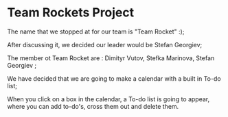 # Team Rockets Project

The name that we stopped at for our team is "Team Rocket" :);

After discussing it, we decided our leader would be Stefan Georgiev;

The member ot Team Rocket are :
    Dimityr Vutov,
    Stefka Marinova,
    Stefan Georgiev ;
    
We have decided that we are going to make a calendar with a built in To-do list;

When you click on a box in the calendar, a To-do list is going to appear, where you can add to-do's, cross them out and delete them.